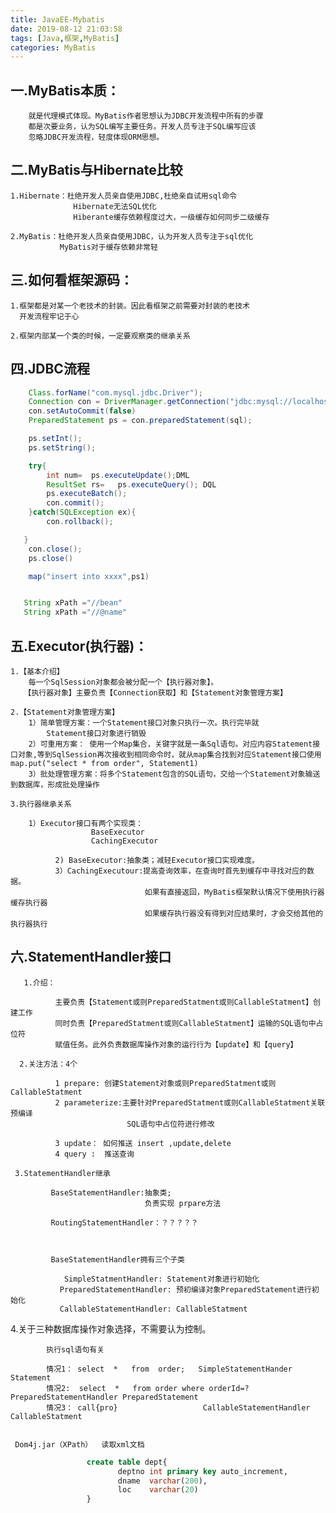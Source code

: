 ```yaml
---
title: JavaEE-Mybatis
date: 2019-08-12 21:03:58
tags: [Java,框架,MyBatis]
categories: MyBatis
---
```



## 一.MyBatis本质：

        就是代理模式体现。MyBatis作者思想认为JDBC开发流程中所有的步骤
        都是次要业务，认为SQL编写主要任务。开发人员专注于SQL编写应该
        忽略JDBC开发流程，轻度体现ORM思想。

## 二.MyBatis与Hibernate比较

    1.Hibernate：杜绝开发人员亲自使用JDBC,杜绝亲自试用sql命令
                  Hibernate无法SQL优化
                  Hiberante缓存依赖程度过大，一级缓存如何同步二级缓存

    2.MyBatis：杜绝开发人员亲自使用JDBC，认为开发人员专注于sql优化
               MyBatis对于缓存依赖非常轻


## 三.如何看框架源码：

    1.框架都是对某一个老技术的封装。因此看框架之前需要对封装的老技术
      开发流程牢记于心

    2.框架内部某一个类的时候，一定要观察类的继承关系

## 四.JDBC流程
```java
    Class.forName("com.mysql.jdbc.Driver");
    Connection con = DriverManager.getConnection("jdbc:mysql://localhost:3306/kkb","root","123")
    con.setAutoCommit(false)
    PreparedStatement ps = con.preparedStatement(sql);

    ps.setInt();
    ps.setString();

    try{
        int num=  ps.executeUpdate();DML
        ResultSet rs=   ps.executeQuery(); DQL
        ps.executeBatch();
        con.commit();
    }catch(SQLException ex){
        con.rollback();

   }
    con.close();
    ps.close()

    map("insert into xxxx",ps1)


   String xPath ="//bean"
   String xPath ="//@name"
```

 ## 五.Executor(执行器)：
    1.【基本介绍】
        每一个SqlSession对象都会被分配一个【执行器对象】。
       【执行器对象】主要负责【Connection获取】和【Statement对象管理方案】

    2.【Statement对象管理方案】
        1）简单管理方案：一个Statement接口对象只执行一次。执行完毕就
            Statement接口对象进行销毁
        2）可重用方案： 使用一个Map集合，关键字就是一条Sql语句。对应内容Statement接口对象,等到SqlSession再次接收到相同命令时，就从map集合找到对应Statement接口使用map.put("select * from order", Statement1)
        3）批处理管理方案：将多个Statement包含的SQL语句，交给一个Statement对象输送到数据库，形成批处理操作

    3.执行器继承关系

        1）Executor接口有两个实现类：
                      BaseExecutor
                      CachingExecutor

              2) BaseExecutor:抽象类；减轻Executor接口实现难度。
              3）CachingExecutour:提高查询效率，在查询时首先到缓存中寻找对应的数据。
                                  如果有直接返回，MyBatis框架默认情况下使用执行器缓存执行器
                                  如果缓存执行器没有得到对应结果时，才会交给其他的执行器执行
                                  
      


 ## 六.StatementHandler接口

       1.介绍：

              主要负责【Statement或则PreparedStatment或则CallableStatment】创建工作
              同时负责【PreparedStatment或则CallableStatment】运输的SQL语句中占位符
              赋值任务。此外负责数据库操作对象的运行行为【update】和【query】

      2.关注方法：4个

              1 prepare: 创建Statement对象或则PreparedStatment或则CallableStatment
              2 parameterize:主要针对PreparedStatment或则CallableStatment关联预编译
                              SQL语句中占位符进行修改
              
              3 update： 如何推送 insert ,update,delete
              4 query :  推送查询

     3.StatementHandler继承

             BaseStatementHandler:抽象类;
                                  负责实现 prpare方法

             RoutingStatementHandler：？？？？？



             BaseStatementHandler拥有三个子类

                SimpleStatmentHandler: Statement对象进行初始化
               PreparedStatementHandler: 预初编译对象PreparedStatement进行初始化
               CallableStatementHandler: CallableStatment
            

   4.关于三种数据库操作对象选择，不需要认为控制。

            执行sql语句有关

            情况1： select  *   from  order;   SimpleStatementHander  Statement
            情况2:  select  *   from order where orderId=? PreparedStatementHandler PreparedStatement
            情况3： call{pro}                   CallableStatementHandler   CallableStatment


     Dom4j.jar（XPath）  读取xml文档

```sql
                 create table dept{
                        deptno int primary key auto_increment,
                        dname  varchar(200),
                        loc    varchar(20)
                 }
```
         






              


